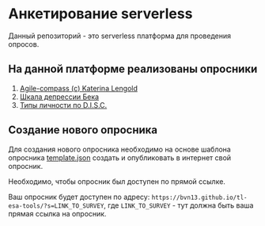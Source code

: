 # Анкетирование serverless

Данный репозиторий - это serverless платформа для проведения опросов.

## На данной платформе реализованы опросники

1. [Agile-compass (c) Katerina Lengold](https://bvn13.github.io/tl-esa-tools/?s=https://raw.githubusercontent.com/bvn13/tl-esa-tools/master/docs/q/agile-compass.json)
2. [Шкала депрессии Бека](https://bvn13.github.io/tl-esa-tools/?s=https://raw.githubusercontent.com/bvn13/tl-esa-tools/master/docs/q/beck-depression.json)
3. [Типы личности по D.I.S.C.](https://bvn13.github.io/tl-esa-tools/?s=https://raw.githubusercontent.com/bvn13/tl-esa-tools/master/docs/q/DISC.json)

## Создание нового опросника

Для создания нового опросника необходимо на основе шаблона опросника [template.json](https://gitea.bvn13.me/bvn13/tl-esa-tools/src/branch/master/q/template.json) создать и опубликовать в интернет свой опросник. 

Необходимо, чтобы опросник был доступен по прямой ссылке.

Ваш опросник будет доступен по адресу: `https://bvn13.github.io/tl-esa-tools/?s=LINK_TO_SURVEY`, где `LINK_TO_SURVEY` - тут должна быть ваша прямая ссылка на опросник.
